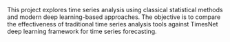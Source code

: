 This project explores time series analysis using classical statistical methods and modern deep learning-based approaches. 
The objective is to compare the effectiveness of traditional time series analysis tools against TimesNet deep learning framework for time series forecasting.
